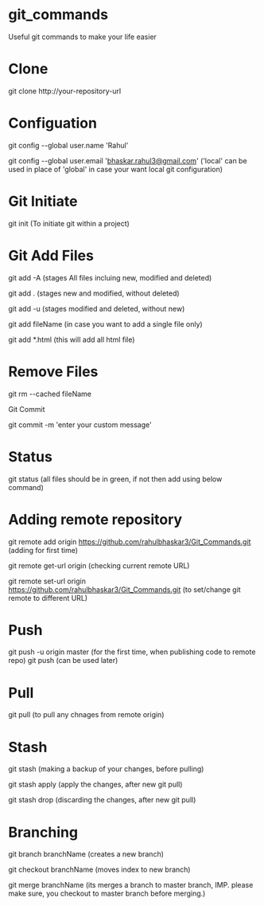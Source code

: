 # git_commands
Useful git commands to make your life easier

# Clone

git clone http://your-repository-url

# Configuation

git config --global user.name 'Rahul'

git config --global user.email 'bhaskar.rahul3@gmail.com' ('local' can be used in place of 'global' in case your want local git configuration)

# Git Initiate

git init (To initiate git within a project)

# Git Add Files

git add -A (stages All files incluing new, modified and deleted)

git add . (stages new and modified, without deleted)

git add -u (stages modified and deleted, without new)

git add fileName (in case you want to add a single file only)

git add *.html (this will add all html file)

# Remove Files

git rm --cached fileName

Git Commit

git commit -m 'enter your custom message'

# Status

git status (all files should be in green, if not then add using below command)

# Adding remote repository

git remote add origin https://github.com/rahulbhaskar3/Git_Commands.git (adding for first time)

git remote get-url origin (checking current remote URL)

git remote set-url origin https://github.com/rahulbhaskar3/Git_Commands.git (to set/change git remote to different URL)

# Push

git push -u origin master (for the first time, when publishing code to remote repo) git push (can be used later)

# Pull

git pull (to pull any chnages from remote origin)

# Stash

git stash (making a backup of your changes, before pulling)

git stash apply (apply the changes, after new git pull)

git stash drop (discarding the changes, after new git pull)

# Branching

git branch branchName (creates a new branch)

git checkout branchName (moves index to new branch)

git merge branchName (its merges a branch to master branch, IMP. please make sure, you checkout to master branch before merging.)
